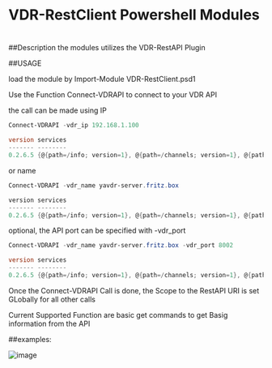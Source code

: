 # VDR-RestClient Powershell Modules
# 
#
##Description
the modules utilizes the VDR-RestAPI Plugin

##USAGE


load the module by Import-Module VDR-RestClient.psd1

Use the Function Connect-VDRAPI to connect to your VDR API

the call can be made using IP

```Powershell
Connect-VDRAPI -vdr_ip 192.168.1.100

version services                                                                                                                            
------- --------                                                                                                                            
0.2.6.5 {@{path=/info; version=1}, @{path=/channels; version=1}, @{path=/channels/groups; version=1}, @{path=/channels/image; version=1}...}
```

or name

```Powershell
Connect-VDRAPI -vdr_name yavdr-server.fritz.box

version services                                                                                                                            
------- --------                                                                                                                            
0.2.6.5 {@{path=/info; version=1}, @{path=/channels; version=1}, @{path=/channels/groups; version=1}, @{path=/channels/image; version=1}...}
```
optional, the API port can be specified with  -vdr_port

```Powershell
Connect-VDRAPI -vdr_name yavdr-server.fritz.box -vdr_port 8002

version services                                                                                                                            
------- --------                                                                                                                            
0.2.6.5 {@{path=/info; version=1}, @{path=/channels; version=1}, @{path=/channels/groups; version=1}, @{path=/channels/image; version=1}...}

```
Once the Connect-VDRAPI Call is done, the Scope to the RestAPI URI is set GLobally for all other calls

Current Supported Function are basic get commands to get Basig information from the API

##examples:

![image](https://cloud.githubusercontent.com/assets/8255007/20747773/a84b4834-b6eb-11e6-9c0f-44a82bd21258.png)





